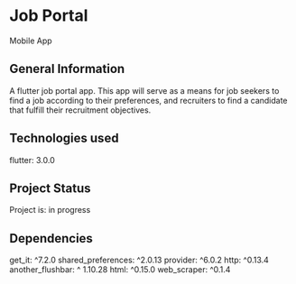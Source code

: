 # Job Portal

 Mobile App

## General Information

A flutter job portal app. 
This app will serve as a means 
for job seekers to find a job according to their preferences, 
and recruiters to find a candidate that 
fulfill their recruitment objectives.

## Technologies used 

  flutter: 3.0.0
  
## Project Status

Project is: in progress

## Dependencies
  get_it: ^7.2.0
  shared_preferences: ^2.0.13
  provider: ^6.0.2
  http: ^0.13.4
  another_flushbar: ^ 1.10.28
  html: ^0.15.0
  web_scraper: ^0.1.4





